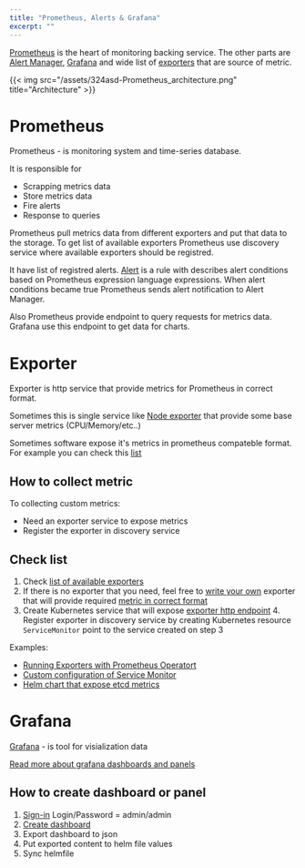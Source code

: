 ```yaml
---
title: "Prometheus, Alerts & Grafana"
excerpt: ""
---
```

 [Prometheus](https://prometheus.io) is the heart of monitoring backing service. The other parts are [Alert Manager](https://prometheus.io/docs/alerting/alertmanager/), [Grafana](https://grafana.com/) and wide list of [exporters](https://prometheus.io/docs/instrumenting/exporters/) that are source of metric.

{{< img src="/assets/324asd-Prometheus_architecture.png" title="Architecture" >}}

# Prometheus

Prometheus - is monitoring system and time-series database.

It is responsible for

* Scrapping metrics data
* Store metrics data
* Fire alerts
* Response to queries

Prometheus pull metrics data from different exporters and put that data to the storage.
To get list of available exporters Prometheus use discovery service where available exporters should be registred.

It have list of registred alerts. [Alert](https://prometheus.io/docs/prometheus/latest/configuration/alerting_rules/) is a rule with describes alert conditions based on Prometheus expression language expressions.
When alert conditions became true Prometheus sends alert notification to Alert Manager.

Also Prometheus provide endpoint to query requests for metrics data. Grafana use this endpoint to get data for charts.

# Exporter

Exporter is http service that provide metrics for Prometheus in correct format.

Sometimes this is single service like
[Node exporter](https://github.com/prometheus/node_exporter) that provide some base server metrics (CPU/Memory/etc..)

Sometimes software expose it's metrics in prometheus compateble format. For example you can check this [list](https://prometheus.io/docs/instrumenting/exporters/#software-exposing-prometheus-metrics)

## How to collect metric

To collecting custom metrics:

* Need an exporter service to expose metrics
* Register the exporter in discovery service

## Check list

1. Check [list of available exporters](https://prometheus.io/docs/instrumenting/exporters)
2. If there is no exporter that you need, feel free to [write your own](https://prometheus.io/docs/instrumenting/writing_exporters/) exporter that will provide required [metric in correct format](https://prometheus.io/docs/instrumenting/exposition_formats/)
3. Create Kubernetes service that will expose [exporter http endpoint](https://kubernetes.io/docs/concepts/services-networking/service) 4. Register exporter in discovery service by creating Kubernetes resource `ServiceMonitor` point to the service created on step 3

Examples:

* [Running Exporters with Prometheus Operatort](https://coreos.com/operators/prometheus/docs/latest/user-guides/running-exporters.html)
* [Custom configuration of Service Monitor](https://coreos.com/operators/prometheus/docs/latest/custom-configuration.html)
* [Helm chart that expose etcd metrics](https://github.com/coreos/prometheus-operator/tree/master/helm/exporter-kube-etcd)


# Grafana

[Grafana](http://docs.grafana.org/guides/basic_concepts/) - is tool for visialization data

[Read more about grafana dashboards and panels](http://docs.grafana.org/features/panels/graph/)

## How to create dashboard or panel

1. [Sign-in](https://grafana.ui.staging.aws.popchest.io/login?redirect=%2Fdashboards) Login/Password = admin/admin
2. [Create dashboard](https://grafana.ui.staging.aws.popchest.io/dashboard/new?orgId=1)
3. Export dashboard to json
4. Put exported content to helm file values
5. Sync helmfile

